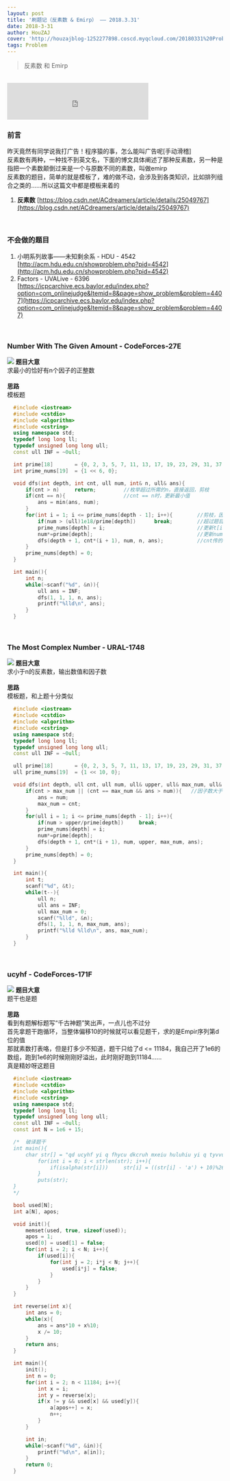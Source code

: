 ```yaml
---
layout: post
title: '刷题记（反素数 & Emirp） —— 2018.3.31'
date: 2018-3-31
author: HouZAJ
cover: 'http://houzajblog-1252277898.coscd.myqcloud.com/20180331%20Problem0331/20180331-01.png'
tags: Problem
---
```


> 反素数 和 Emirp   

<br>

<iframe type="text/html" src="http://music.163.com/outchain/player?type=2&id=640866&auto=0&height=66" frameborder="no" border="0" marginwidth="0" marginheight="0" width="330" height="86"></iframe>      

<br>

### 前言  
昨天竟然有同学说我打广告！程序猿的事，怎么能叫广告呢\[手动滑稽\]  
反素数有两种，一种找不到英文名，下面的博文具体阐述了那种反素数，另一种是指把一个素数颠倒过来是一个与原数不同的素数，叫做emirp  
反素数的题目，简单的就是模板了，难的做不动，会涉及到各类知识，比如排列组合之类的……所以这篇文中都是模板来着的   
1. **反素数**
[https://blog.csdn.net/ACdreamers/article/details/25049767](https://blog.csdn.net/ACdreamers/article/details/25049767)  
<br>

### 不会做的题目  
1. 小明系列故事——未知剩余系 - HDU - 4542  
[http://acm.hdu.edu.cn/showproblem.php?pid=4542](http://acm.hdu.edu.cn/showproblem.php?pid=4542)  
2. Factors - UVALive - 6396  
[https://icpcarchive.ecs.baylor.edu/index.php?option=com_onlinejudge&Itemid=8&page=show_problem&problem=4407](https://icpcarchive.ecs.baylor.edu/index.php?option=com_onlinejudge&Itemid=8&page=show_problem&problem=4407)  
<br>

### Number With The Given Amount - CodeForces-27E  
![](http://houzajblog-1252277898.coscd.myqcloud.com/20180331%20Problem0331/Number%20With%20The%20Given%20Amount%20-%20CodeForces-27E.png)
**题目大意**  
求最小的恰好有n个因子的正整数   
<br>
**思路**    
模板题  
```cpp
  #include <iostream>
  #include <cstdio>
  #include <algorithm>
  #include <cstring>
  using namespace std;
  typedef long long ll;
  typedef unsigned long long ull;
  const ull INF = ~0ull;

  int prime[18]       = {0, 2, 3, 5, 7, 11, 13, 17, 19, 23, 29, 31, 37, 41, 43, 47, 53, 57};
  int prime_nums[19]  = {1 << 6, 0};

  void dfs(int depth, int cnt, ull num, int& n, ull& ans){
      if(cnt > n)     return;         //枚举超过所需的n，直接返回，剪枝
      if(cnt == n){                   //cnt == n时，更新最小值
          ans = min(ans, num);
      }
      for(int i = 1; i <= prime_nums[depth - 1]; i++){        //剪枝，因为 t[i+1] > t[i]
          if(num > (ull)1e18/prime[depth])      break;        //超过题目范围剪枝
          prime_nums[depth] = i;                              //更新t[i]，为 t[i+1] 的剪枝做准备
          num*=prime[depth];                                  //更新num值
          dfs(depth + 1, cnt*(i + 1), num, n, ans);           //cnt传的是 cnt*(i+1)，因为1是不算的，要往后挪一位
      }
      prime_nums[depth] = 0;
  }

  int main(){
      int n;
      while(~scanf("%d", &n)){
          ull ans = INF;
          dfs(1, 1, 1, n, ans);
          printf("%lld\n", ans);
      }
  }
```
<br>

### The Most Complex Number - URAL-1748   
![](http://houzajblog-1252277898.coscd.myqcloud.com/20180331%20Problem0331/The%20Most%20Complex%20Number%20-%20URAL-1748.png)
**题目大意**  
求小于n的反素数，输出数值和因子数  
<br>
**思路**    
模板题，和上题十分类似  
```cpp
  #include <iostream>
  #include <cstdio>
  #include <algorithm>
  #include <cstring>
  using namespace std;
  typedef long long ll;
  typedef unsigned long long ull;
  const ull INF = ~0ull;

  ull prime[18]       = {0, 2, 3, 5, 7, 11, 13, 17, 19, 23, 29, 31, 37, 41, 43, 47, 53, 57};
  ull prime_nums[19]  = {1 << 10, 0};

  void dfs(int depth, ull cnt, ull num, ull& upper, ull& max_num, ull& ans){  //传入的n作为上界
      if(cnt > max_num || (cnt == max_num && ans > num)){   //因子数大于 或 因子数相同但值小则更新
          ans = num;
          max_num = cnt;
      }
      for(ull i = 1; i <= prime_nums[depth - 1]; i++){
          if(num > upper/prime[depth])     break;
          prime_nums[depth] = i;
          num*=prime[depth];
          dfs(depth + 1, cnt*(i + 1), num, upper, max_num, ans);
      }
      prime_nums[depth] = 0;
  }

  int main(){
      int t;
      scanf("%d", &t);
      while(t--){
          ull n;
          ull ans = INF;
          ull max_num = 0;
          scanf("%lld", &n);
          dfs(1, 1, 1, n, max_num, ans);
          printf("%lld %lld\n", ans, max_num);
      }
  }
```
<br>

### ucyhf - CodeForces-171F   
![](http://houzajblog-1252277898.coscd.myqcloud.com/20180331%20Problem0331/ucyhf%20-%20CodeForces-171F.png)
**题目大意**  
题干也是题    
<br>
**思路**    
看到有题解标题写“千古神题”笑出声，一点儿也不过分   
首先拿题干跑循环，当整体偏移10的时候就可以看见题干，求的是Empir序列第d位的值   
那就素数打表咯，但是打多少不知道，题干只给了d <= 11184，我自己开了1e6的数组，跑到1e6的时候刚刚好溢出，此时刚好跑到11184……  
真是精妙呀这题目  
```cpp
  #include <iostream>
  #include <cstdio>
  #include <algorithm>
  #include <cstring>
  using namespace std;
  typedef long long ll;
  typedef unsigned long long ull;
  const ull INF = ~0ull;
  const int N = 1e6 + 15;

  /*  破译题干
  int main(){
      char str[] = "qd ucyhf yi q fhycu dkcruh mxeiu huluhiu yi q tyvvuhudj fhycu dkcruh. oekh jqia yi je vydt jxu djx ucyhf.";
          for(int i = 0; i < strlen(str); i++){
              if(isalpha(str[i]))     str[i] = ((str[i] - 'a') + 10)%26 + 'a';
          }
          puts(str);
  }
  */

  bool used[N];
  int a[N], apos;

  void init(){
      memset(used, true, sizeof(used));
      apos = 1;
      used[0] = used[1] = false;
      for(int i = 2; i < N; i++){
          if(used[i]){
              for(int j = 2; i*j < N; j++){
                  used[i*j] = false;
              }
          }
      }
  }

  int reverse(int x){
      int ans = 0;
      while(x){
          ans = ans*10 + x%10;
          x /= 10;
      }
      return ans;
  }

  int main(){
      init();
      int n = 0;
      for(int i = 2; n < 11184; i++){
          int x = i;
          int y = reverse(x);
          if(x != y && used[x] && used[y]){
              a[apos++] = x;
              n++;
          }
      }

      int in;
      while(~scanf("%d", &in)){
          printf("%d\n", a[in]);
      }
      return 0;
  }
```
<br>
